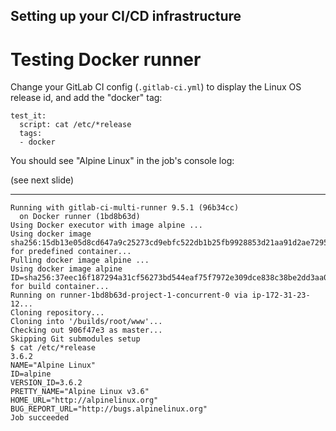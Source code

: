 
## Setting up your CI/CD infrastructure
# Testing Docker runner

Change your GitLab CI config (`.gitlab-ci.yml`) to display the Linux OS release id, and add the "docker" tag:

```
test_it:
  script: cat /etc/*release
  tags:
  - docker
```
You should see "Alpine Linux" in the job's console log:

(see next slide)

---


```shell_session
Running with gitlab-ci-multi-runner 9.5.1 (96b34cc)
  on Docker runner (1bd8b63d)
Using Docker executor with image alpine ...
Using docker image sha256:15db13e05d8cd647a9c25273cd9ebfc522db1b25fb9928853d21aa91d2ae7295
for predefined container...
Pulling docker image alpine ...
Using docker image alpine ID=sha256:37eec16f187294a31cf56273bd544eaf75f7972e309dce838c38be2dd3aa0a45
for build container...
Running on runner-1bd8b63d-project-1-concurrent-0 via ip-172-31-23-12...
Cloning repository...
Cloning into '/builds/root/www'...
Checking out 906f47e3 as master...
Skipping Git submodules setup
$ cat /etc/*release
3.6.2
NAME="Alpine Linux"
ID=alpine
VERSION_ID=3.6.2
PRETTY_NAME="Alpine Linux v3.6"
HOME_URL="http://alpinelinux.org"
BUG_REPORT_URL="http://bugs.alpinelinux.org"
Job succeeded
```
